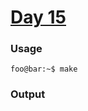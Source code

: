 # [Day 15](https://adventofcode.com/2024/day/15)
### Usage
```
foo@bar:~$ make
```
### Output
```
```